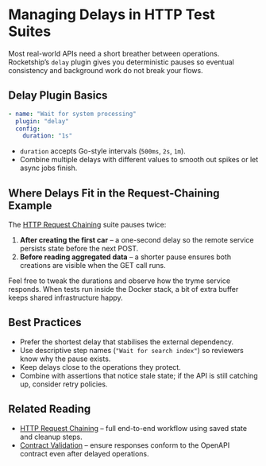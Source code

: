 # Managing Delays in HTTP Test Suites

Most real-world APIs need a short breather between operations. Rocketship’s `delay` plugin gives you deterministic pauses so eventual consistency and background work do not break your flows.

## Delay Plugin Basics

```yaml
- name: "Wait for system processing"
  plugin: "delay"
  config:
    duration: "1s"
```

- `duration` accepts Go-style intervals (`500ms`, `2s`, `1m`).
- Combine multiple delays with different values to smooth out spikes or let async jobs finish.

## Where Delays Fit in the Request-Chaining Example

The [HTTP Request Chaining](request-chaining.md) suite pauses twice:

1. **After creating the first car** – a one-second delay so the remote service persists state before the next POST.
2. **Before reading aggregated data** – a shorter pause ensures both creations are visible when the GET call runs.

Feel free to tweak the durations and observe how the tryme service responds. When tests run inside the Docker stack, a bit of extra buffer keeps shared infrastructure happy.

## Best Practices

- Prefer the shortest delay that stabilises the external dependency.
- Use descriptive step names (`"Wait for search index"`) so reviewers know why the pause exists.
- Keep delays close to the operations they protect.
- Combine with assertions that notice stale state; if the API is still catching up, consider retry policies.

## Related Reading

- [HTTP Request Chaining](request-chaining.md) – full end-to-end workflow using saved state and cleanup steps.
- [Contract Validation](openapi-validation.md) – ensure responses conform to the OpenAPI contract even after delayed operations.
